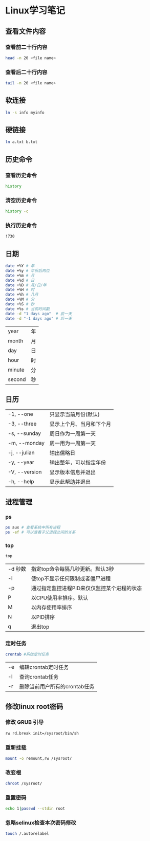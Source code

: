 # Linux学习笔记

## 查看文件内容

### 查看前二十行内容

```bash
head -n 20 <file name>
```

### 查看后二十行内容

```bash
tail -n 20 <file name>
```

## 软连接

```bash
ln -s info myinfo
```

## 硬链接

```bash
ln a.txt b.txt
```

## 历史命令

### 查看历史命令

```bash
history
```

### 清空历史命令

```bash
history -c
```

### 执行历史命令

```bash
!730
```

## 日期

```bash
date +%Y # 年
date +%y # 年份后两位
date +%m # 月
date +%d # 日
date +%D # 月/日/年
date +%H # 时
date +%h # 几月
date +%M # 分
date +%S # 秒
date +%s # 当前时间戳
date -d "1 days ago"  # 前一天
date -d "-1 days ago" # 后一天
```

|        |     |
| ------ | --- |
| year   | 年  |
| month  | 月  |
| day    | 日  |
| hour   | 时  |
| minute | 分  |
| second | 秒  |

## 日历

|               |                          |
| ------------- | ------------------------ |
| -1, --one     | 只显示当前月份(默认)     |
| -3, --three   | 显示上个月、当月和下个月 |
| -s, --sunday  | 周日作为一周第一天       |
| -m, --monday  | 周一用为一周第一天       |
| -j, --julian  | 输出儒略日               |
| -y, --year    | 输出整年，可以指定年份   |
| -V, --version | 显示版本信息并退出       |
| -h, --help    | 显示此帮助并退出         |

## 进程管理

### ps

```bash
ps aux # 查看系统中所有进程
ps -ef # 可以查看子父进程之间的关系
```

### top

```bash
top
```

|         |                                             |
| ------- | ------------------------------------------- |
| -d 秒数 | 指定top命令每隔几秒更新。默认3秒            |
| -i      | 使top不显示任何限制或者僵尸进程             |
| -p      | 通过指定监控进程PID来仅仅监控某个进程的状态 |
| P       | 以CPU使用率排序。默认                       |
| M       | 以内存使用率排序                            |
| N       | 以PID排序                                   |
| q       | 退出top                                     |

### 定时任务

```bash
crontab #系统定时任务
```

|     |                               |
| --- | ----------------------------- |
| -e  | 编辑crontab定时任务           |
| -l  | 查询crontab任务               |
| -r  | 删除当前用户所有的crontab任务 |

## 修改linux root密码

### 修改 GRUB 引导

```bash
rw rd.break init=/sysroot/bin/sh

```

### 重新挂载

```bash
mount -o remount,rw /sysroot/
```

### 改变根

```bash
chroot /sysroot/
```

### 重置密码

```bash
echo 1|passwd --stdin root
```

### 忽略selinux检查本次密码修改

```bash
touch /.autorelabel
```